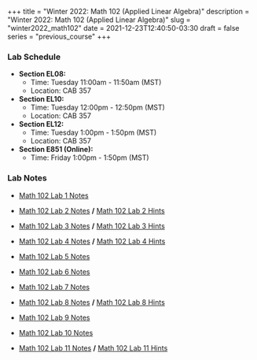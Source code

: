 +++
title = "Winter 2022: Math 102 (Applied Linear Algebra)"
description = "Winter 2022: Math 102 (Applied Linear Algebra)"
slug = "winter2022_math102"
date = 2021-12-23T12:40:50-03:30
draft = false
series = "previous_course"
+++

### Lab Schedule

+ **Section EL08:**
  + Time: Tuesday 11:00am - 11:50am (MST)
  + Location: CAB 357
+ **Section EL10:**
  + Time: Tuesday 12:00pm - 12:50pm (MST)
  + Location: CAB 357
+ **Section EL12:**
  + Time: Tuesday 1:00pm - 1:50pm (MST)
  + Location: CAB 357
+ **Section E851 (Online):**
  + Time: Friday 1:00pm - 1:50pm (MST)

### Lab Notes

+ [Math 102 Lab 1 Notes](/local_files/Math_102_Lab_1_Notes.pdf)

+ [Math 102 Lab 2 Notes](/local_files/Math_102_Lab_2_Notes.pdf) **/** [Math 102 Lab 2 Hints](/local_files/Math102Labs.Lab2Hints.pdf)

+ [Math 102 Lab 3 Notes](/local_files/Math_102_Lab_3_Notes.pdf) **/** [Math 102 Lab 3 Hints](/local_files/Math102Lab3Hints.pdf)

+ [Math 102 Lab 4 Notes](/local_files/Math_102_Lab_4_Notes.pdf) **/** [Math 102 Lab 4 Hints](/local_files/Math102Lab4Hints.pdf)

+ [Math 102 Lab 5 Notes](/local_files/Math_102_Lab_5_Notes.pdf)

+ [Math 102 Lab 6 Notes](/local_files/Math_102_Lab_6_Notes.pdf)

+ [Math 102 Lab 7 Notes](/local_files/Math_102_Lab_7_Notes.pdf)

+ [Math 102 Lab 8 Notes](/local_files/Math_102_Lab_8_Notes.pdf) **/** [Math 102 Lab 8 Hints](/local_files/Math102Lab8Hints.pdf)

+ [Math 102 Lab 9 Notes](/local_files/Math_102_Lab_9_Notes.pdf)

+ [Math 102 Lab 10 Notes](/local_files/Math_102_Lab_10_Notes.pdf)

+ [Math 102 Lab 11 Notes](/local_files/Math_102_Lab_11_Notes.pdf) **/** [Math 102 Lab 11 Hints](/local_files/Math102Lab11Hints.pdf)
